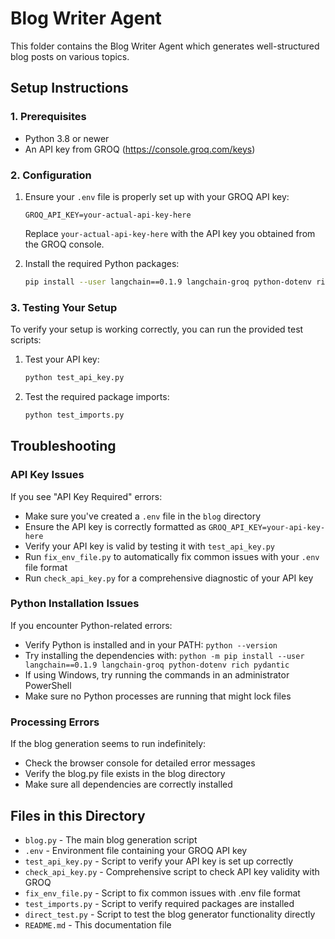 # Blog Writer Agent

This folder contains the Blog Writer Agent which generates well-structured blog posts on various topics.

## Setup Instructions

### 1. Prerequisites

- Python 3.8 or newer
- An API key from GROQ (https://console.groq.com/keys)

### 2. Configuration

1. Ensure your `.env` file is properly set up with your GROQ API key:
   ```
   GROQ_API_KEY=your-actual-api-key-here
   ```
   
   Replace `your-actual-api-key-here` with the API key you obtained from the GROQ console.

2. Install the required Python packages:
   ```bash
   pip install --user langchain==0.1.9 langchain-groq python-dotenv rich pydantic
   ```

### 3. Testing Your Setup

To verify your setup is working correctly, you can run the provided test scripts:

1. Test your API key:
   ```bash
   python test_api_key.py
   ```

2. Test the required package imports:
   ```bash
   python test_imports.py
   ```

## Troubleshooting

### API Key Issues

If you see "API Key Required" errors:
- Make sure you've created a `.env` file in the `blog` directory
- Ensure the API key is correctly formatted as `GROQ_API_KEY=your-api-key-here`
- Verify your API key is valid by testing it with `test_api_key.py`
- Run `fix_env_file.py` to automatically fix common issues with your `.env` file format
- Run `check_api_key.py` for a comprehensive diagnostic of your API key

### Python Installation Issues

If you encounter Python-related errors:
- Verify Python is installed and in your PATH: `python --version`
- Try installing the dependencies with: `python -m pip install --user langchain==0.1.9 langchain-groq python-dotenv rich pydantic`
- If using Windows, try running the commands in an administrator PowerShell
- Make sure no Python processes are running that might lock files

### Processing Errors

If the blog generation seems to run indefinitely:
- Check the browser console for detailed error messages
- Verify the blog.py file exists in the blog directory
- Make sure all dependencies are correctly installed

## Files in this Directory

- `blog.py` - The main blog generation script
- `.env` - Environment file containing your GROQ API key
- `test_api_key.py` - Script to verify your API key is set up correctly
- `check_api_key.py` - Comprehensive script to check API key validity with GROQ
- `fix_env_file.py` - Script to fix common issues with .env file format
- `test_imports.py` - Script to verify required packages are installed
- `direct_test.py` - Script to test the blog generator functionality directly
- `README.md` - This documentation file 